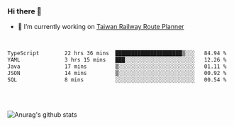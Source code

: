 ### Hi there 👋

- 🔭 I’m currently working on [Taiwan Railway Route Planner](https://github.com/Taiwan-Railway-Route-Planner)

<br/>

<!--START_SECTION:waka-->

```txt
TypeScript        22 hrs 36 mins  █████████████████████▒░░░   84.94 %
YAML              3 hrs 15 mins   ███░░░░░░░░░░░░░░░░░░░░░░   12.26 %
Java              17 mins         ▒░░░░░░░░░░░░░░░░░░░░░░░░   01.11 %
JSON              14 mins         ▒░░░░░░░░░░░░░░░░░░░░░░░░   00.92 %
SQL               8 mins          ░░░░░░░░░░░░░░░░░░░░░░░░░   00.54 %
```

<!--END_SECTION:waka-->

<br/>
<br/>

![Anurag's github stats](https://github-readme-stats.vercel.app/api?username=DepickereSven&show_icons=true&theme=tokyonight)



<!--
**DepickereSven/DepickereSven** is a ✨ _special_ ✨ repository because its `README.md` (this file) appears on your GitHub profile.

Here are some ideas to get you started:

- 🔭 I’m currently working on ...
- 🌱 I’m currently learning ...
- 👯 I’m looking to collaborate on ...
- 🤔 I’m looking for help with ...
- 💬 Ask me about ...
- 📫 How to reach me: ...
- 😄 Pronouns: ...
- ⚡ Fun fact: ...
-->
